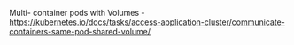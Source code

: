 Multi- container pods with Volumes - https://kubernetes.io/docs/tasks/access-application-cluster/communicate-containers-same-pod-shared-volume/
